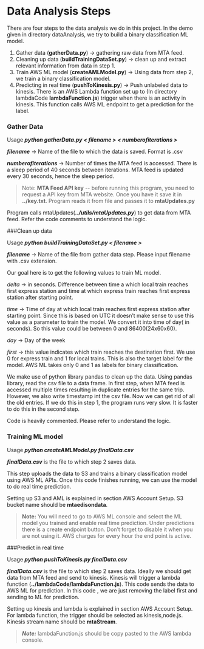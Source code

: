 
Data Analysis Steps
===================
There are four steps to the data analysis we do in this project.
In the demo given in directory dataAnalysis, we try to build a binary classification ML model.

1.	Gather data (**gatherData.py**) → gathering raw data from MTA feed. 
2.	Cleaning up data (**buildTrainingDataSet.py**) → clean up and extract relevant information from data in step 1. 
3.	Train AWS ML model (**createAMLModel.py**) → Using data from step 2, we train a binary classification model.
4.	Predicting in real time (**pushToKinesis.py**) → Push unlabeled data to kinesis. There is an AWS Lambda function set up to (In directory lambdaCode **lambdaFunction.js**) trigger when there is an activity in kinesis. This function calls AWS ML endpoint to get a prediction for the label. 

### Gather Data

Usage ***python gatherData.py < filename > < numberofiterations >***

***filename***  → Name of the file to which the data is saved. Format is .csv

***numberofiterations*** → Number of times the MTA feed is accessed. There is a sleep period of 40 seconds between iterations. MTA feed is updated every 30 seconds, hence the sleep period.

> Note: **MTA Feed API key** -- before running this program, you need to request a API key from MTA website. Once you have it save it in **../key.txt**. Program reads it from file and passes it to **mtaUpdates.py**

 Program calls mtaUpdates(***../utils/mtaUpdates.py***) to get data from MTA feed. Refer the code comments to understand the logic.

###Clean up data

Usage ***python buildTrainingDataSet.py < filename >***

***filename***  → Name of the file from gather data step. Please input filename with .csv extension.

Our goal here is to get the following values to train ML model.

*delta* → in seconds. Difference between time a which local train reaches first express station and time at which express train reaches first express station after starting point. 

*time* → Time of day at which local train reaches first express station after starting point.
Since this is based on UTC it doesn’t make sense to use this value as a parameter to train the model.  We convert it into time of day( in seconds). So this value could be between 0 and 86400(24x60x60).

*day* → Day of the week

*first* → this value indicates which  train reaches the destination first. We use 0 for express train and 1 for local trains. This is also the target label for the model.  AWS ML takes only 0 and 1 as labels for binary classification.

We make use of python library pandas to clean up the data. Using pandas library, read the csv file to a data frame. In first step, when MTA feed is accessed multiple times resulting in duplicate entries for the same trip. However, we also write timestamp int the csv file. Now we can get rid of all the old entries.  If we do this in step 1, the program runs very slow. It is faster to do this in the second step. 

Code is heavily commented. Please refer to understand the logic.

###	Training ML model

Usage ***python createAMLModel.py finalData.csv***

***finalData.csv*** is the file to which step 2 saves data.

This step uploads the data to S3 and trains a binary classification model using AWS ML APIs.  Once this code finishes running, we can use the model to do real time prediction. 

Setting up S3 and AML is explained in section AWS Account Setup. S3 bucket name should be **mtaedisondata**. 

>**Note:** You will need to go to AWS ML console and select the ML model you trained and enable real time prediction. Under predictions there is a create endpoint button. Don’t forget to disable it when you are not using it. AWS charges for every hour the end point is active.

###Predict in real time

Usage ***python pushToKinesis.py finalData.csv***

***finalData.csv*** is the file to which step 2 saves data. Ideally we should get data from MTA feed and send to kinesis. Kinesis will trigger a lambda function (**../lambdaCode/lambdaFunction.js**). This code sends the data to AWS ML for prediction. In this code , we are just removing the label first and sending to ML for prediction. 

Setting up kinesis and lambda is explained in section AWS Account Setup. For lambda function, the trigger should be selected as kinesis,node.js. Kinesis stream name should be **mtaStream**. 

> ***Note:*** lambdaFunction.js  should be copy pasted to the AWS lambda console.  

